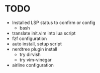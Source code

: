 # TODO

- Installed LSP status to confirm or config
    - bash
- translate init.vim into lua script
- fzf configuration
- auto install, setup script
- nerdtree plugin install
    - try dirvish
    - try vim-vinegar
- airline configuration
